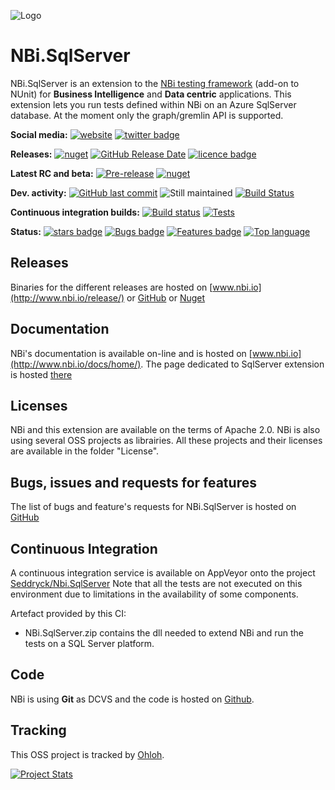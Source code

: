 ![Logo](https://github.com/Seddryck/nbi/raw/gh-pages/img/logo-2x.png)
# NBi.SqlServer #
NBi.SqlServer is an extension to the [NBi testing framework](http://www.nbi.io) (add-on to NUnit) for **Business Intelligence** and **Data centric** applications. This extension lets you run tests defined within NBi on an Azure SqlServer database. At the moment only the graph/gremlin API is supported.


**Social media:** [![website](https://img.shields.io/badge/website-nbi.io-fe762d.svg)](http://www.nbi.io)
[![twitter badge](https://img.shields.io/badge/twitter-@Seddryck-blue.svg?style=flat&logo=twitter)](https://twitter.com/Seddryck)

**Releases:** [![nuget](https://img.shields.io/nuget/v/NBi.SqlServer.svg)](https://www.nuget.org/packages/NBi.SqlServer/)
[![GitHub Release Date](https://img.shields.io/github/release-date/seddryck/nbi.sqlserver.svg)](https://github.com/Seddryck/NBi.SqlServer/releases/latest)
[![licence badge](https://img.shields.io/badge/License-Apache%202.0-yellow.svg)](https://github.com/Seddryck/NBi.SqlServer/blob/master/LICENSE)

**Latest RC and beta:** [![Pre-release](https://img.shields.io/github/tag-pre/seddryck/nbi.sqlserver.svg?color=%23ee41f4&label=Pre-release)](https://github.com/Seddryck/NBi.SqlServer/releases/)
[![nuget](https://img.shields.io/nuget/vpre/NBi.SqlServer.svg?color=%23427682&label=Beta)](https://www.nuget.org/packages/NBi.SqlServer/)

**Dev. activity:** [![GitHub last commit](https://img.shields.io/github/last-commit/Seddryck/nbi.sqlserver.svg)](https://github.com/Seddryck/NBi.SqlServer/commits/)
![Still maintained](https://img.shields.io/maintenance/yes/2019.svg)
[![Build Status](https://seddryck.visualstudio.com/NBi.SqlServer/_apis/build/status/NBi.SqlServer-CI?branchName=develop)](https://seddryck.visualstudio.com/NBi/_apis/build/status/NBi.SqlServer-CI?branchName=develop)

**Continuous integration builds:** [![Build status](https://ci.appveyor.com/api/projects/status/8slgi0ca7wwg0msi?svg=true)](https://ci.appveyor.com/project/Seddryck/nbi-sqlserver)
[![Tests](https://img.shields.io/appveyor/tests/seddryck/nbi-sqlserver.svg)](https://ci.appveyor.com/project/Seddryck/nbi-sqlserver/build/tests)

**Status:** [![stars badge](https://img.shields.io/github/stars/Seddryck/NBi.SqlServer.svg)](https://github.com/Seddryck/NBi.SqlServer/stargazers)
[![Bugs badge](https://img.shields.io/github/issues/Seddryck/NBi.SqlServer/bug.svg?color=red&label=Bugs)](https://github.com/Seddryck/NBi.SqlServer/issues?utf8=%E2%9C%93&q=is:issue+is:open+label:bug+)
[![Features badge](https://img.shields.io/github/issues/seddryck/nbi.sqlserver/feature-request.svg?color=purple&label=Feature%20requests)](https://github.com/Seddryck.SqlServer/NBi/issues?utf8=%E2%9C%93&q=is:issue+is:open+label:feature-request+)
[![Top language](https://img.shields.io/github/languages/top/seddryck/nbi.sqlserver.svg)](https://github.com/Seddryck/NBi.SqlServer/search?l=C%23)

## Releases ##
Binaries for the different releases are hosted on [www.nbi.io](http://www.nbi.io/release/) or [GitHub](https://github.com/Seddryck/NBi.SqlServer/releases) or [Nuget](https://www.nuget.org/packages/NBi.SqlServer)

## Documentation ##
NBi's documentation is available on-line and is hosted on [www.nbi.io](http://www.nbi.io/docs/home/). The page dedicated to SqlServer extension is hosted [there](http://www.nbi.io/extensions/SqlServer/)

## Licenses ##
NBi and this extension are available on the terms of Apache 2.0. NBi is also using several OSS projects as librairies. All these projects and their licenses are available in the folder "License". 

## Bugs, issues and requests for features ##
The list of bugs and feature's requests for NBi.SqlServer is hosted on [GitHub](https://github.com/Seddryck/NBi.SqlServer/issues)

## Continuous Integration ##
A continuous integration service is available on AppVeyor onto the project [Seddryck/Nbi.SqlServer](https://ci.appveyor.com/project/Seddryck/nbi.SqlServer)
Note that all the tests are not executed on this environment due to limitations in the availability of some components.

Artefact provided by this CI:

- NBi.SqlServer.zip contains the dll needed to extend NBi and run the tests on a SQL Server platform.

## Code ##
NBi is using **Git** as DCVS and the code is hosted on [Github](https://github.com/Seddryck/NBi.SqlServer). 

## Tracking ##
This OSS project is tracked by [Ohloh](http://www.ohloh.net/p/nbi-sqlserver).

[![Project Stats](https://www.ohloh.net/p/nbi-sqlserver/widgets/project_thin_badge.gif)](https://www.ohloh.net/p/nbi-sqlserver)